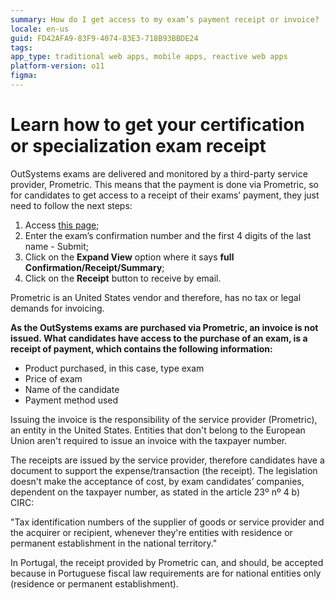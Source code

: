 ```yaml
---
summary: How do I get access to my exam’s payment receipt or invoice?
locale: en-us
guid: FD42AFA9-83F9-4074-83E3-718B93BBDE24
tags: 
app_type: traditional web apps, mobile apps, reactive web apps
platform-version: o11
figma:
---
```


# Learn how to get your certification or specialization exam receipt

OutSystems exams are delivered and monitored by a third-party service provider, Prometric. This means that the payment is done via Prometric, so for candidates to get access to a receipt  of their exams’ payment, they just need to follow the next steps:

1. Access [this page](https://proscheduler.prometric.com/);
1. Enter the exam’s confirmation number and the first 4 digits of the last name - Submit;
1. Click on the **Expand View** option where it says **full Confirmation/Receipt/Summary**;
1. Click on the **Receipt** button to receive by email.

Prometric is an United States vendor and therefore, has no tax or legal demands for invoicing.

**As the OutSystems exams are purchased via Prometric, an invoice is not issued. What candidates have access to the purchase of an exam, is a receipt of payment, which contains the following information:**

* Product purchased, in this case, type exam
* Price of exam
* Name of the candidate
* Payment method used

Issuing the invoice is the responsibility of the service provider (Prometric), an entity in the United States. Entities that don't belong to the European Union aren't required to issue an invoice with the taxpayer number.

The receipts are issued by the service provider, therefore candidates have a document to support the expense/transaction (the receipt). The legislation doesn't make the acceptance of cost, by exam candidates’ companies, dependent on the taxpayer number, as stated in the article 23º nº 4 b) CIRC:

"Tax identification numbers of the supplier of goods or service provider and the acquirer or recipient, whenever they're entities with residence or permanent establishment in the national territory."

In Portugal, the receipt provided by Prometric can, and should, be accepted because in Portuguese fiscal law requirements are for national entities only (residence or permanent establishment).
